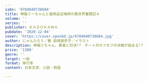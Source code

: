 ```yaml
---
isbn: '9784040738604'
title: 神猫ミーちゃんと猫用品召喚師の異世界奮闘記４
volume: ''
series: ''
publisher: ＫＡＤＯＫＡＷＡ
pubdate: '2020-12-04'
cover: 'https://cover.openbd.jp/9784040738604.jpg'
author: にゃんたろう／著 岩崎美奈子／イラスト
description: 神猫ミちゃん、勇者と対決!?　チート対モフモフの決戦が始まる!?
price: '1300'
genre: ''
target: 一般
format: 単行本
content: 日本文学、小説・物語

---
```


